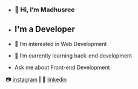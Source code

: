 - ### 👋 Hi, I’m Madhusree

- ## I'm a Developer
- 👀 I’m interested in Web Development
- 🌱 I’m currently learning back-end development
- Ask me about Front-end Development

📷 [instagram][instagram] **|** 
👔 [linkedin][linkedin]

[instagram]: https://instagram.com/madhusree.m.p
[linkedin]: https://linkedin.com/in/madhusreemp
